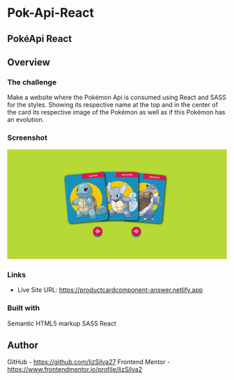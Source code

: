 # Pok-Api-React

## PokéApi React

## Overview

### The challenge

Make a website where the Pokémon Api is consumed using React and SASS for the styles. 
Showing its respective name at the top and in the center of the card its respective image of the Pokémon as well as if this Pokémon has an evolution.

### Screenshot

![](viewDesktop.png)

### Links

- Live Site URL:  https://productcardcomponent-answer.netlify.app

### Built with

Semantic HTML5 markup
SASS
React

## Author

GitHub - https://github.com/lizSilva27
Frontend Mentor - https://www.frontendmentor.io/profile/lizSilva2
